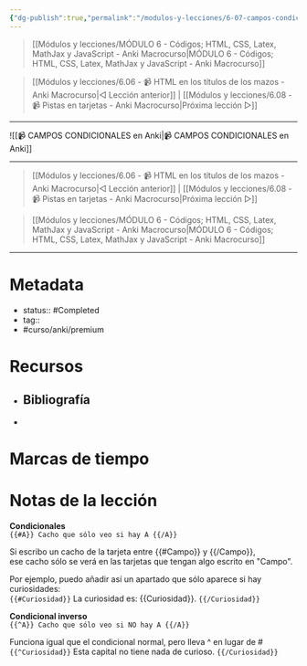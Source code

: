 ```yaml
---
{"dg-publish":true,"permalink":"/modulos-y-lecciones/6-07-campos-condicionales-anki-macrocurso/","noteIcon":"","updated":"2024-05-22T13:35:12.504+02:00"}
---
```



> [[Módulos y lecciones/MÓDULO 6 - Códigos; HTML, CSS, Latex, MathJax y JavaScript - Anki Macrocurso\|MÓDULO 6 - Códigos; HTML, CSS, Latex, MathJax y JavaScript - Anki Macrocurso]]

> [[Módulos y lecciones/6.06 - 📹 HTML en los títulos de los mazos - Anki Macrocurso\|◁ Lección anterior]] | [[Módulos y lecciones/6.08 - 📹 Pistas en tarjetas - Anki Macrocurso\|Próxima lección ▷]]

---

![[📹 CAMPOS CONDICIONALES en Anki\|📹 CAMPOS CONDICIONALES en Anki]]

---

> [[Módulos y lecciones/6.06 - 📹 HTML en los títulos de los mazos - Anki Macrocurso\|◁ Lección anterior]] | [[Módulos y lecciones/6.08 - 📹 Pistas en tarjetas - Anki Macrocurso\|Próxima lección ▷]]

> [[Módulos y lecciones/MÓDULO 6 - Códigos; HTML, CSS, Latex, MathJax y JavaScript - Anki Macrocurso\|MÓDULO 6 - Códigos; HTML, CSS, Latex, MathJax y JavaScript - Anki Macrocurso]]

---

# Metadata
- status:: #Completed 
- tag:: 
- #curso/anki/premium  

# Recursos
- Bibliografía
	- 
- 

# Marcas de tiempo


# Notas de la lección
**Condicionales**  
`{{#A}} Cacho que sólo veo si hay A {{/A}}`

Si escribo un cacho de la tarjeta entre {{#Campo}} y {{/Campo}},  
ese cacho sólo se verá en las tarjetas que tengan algo escrito en "Campo".  
  
Por ejemplo, puedo añadir así un apartado que sólo aparece si hay curiosidades:  
`{{#Curiosidad}}` La curiosidad es: {{Curiosidad}}. `{{/Curiosidad}}`

**Condicional inverso**  
`{{^A}} Cacho que sólo veo si NO hay A {{/A}}`

Funciona igual que el condicional normal, pero lleva ^ en lugar de #  
`{{^Curiosidad}}` Esta capital no tiene nada de curioso. `{{/Curiosidad}}`